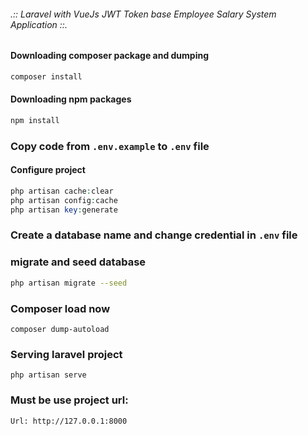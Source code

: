 ###### .::  Laravel with VueJs JWT Token base Employee Salary System Application  ::.

#### Downloading composer package and dumping
~~~bash
composer install
~~~

#### Downloading npm packages
~~~bash
npm install
~~~

### Copy code from `.env.example` to `.env` file

#### Configure project
~~~php
php artisan cache:clear
php artisan config:cache
php artisan key:generate
~~~

### Create a database name and change credential in `.env` file

### migrate and seed database
~~~bash
php artisan migrate --seed
~~~


### Composer load now
~~~
composer dump-autoload
~~~


### Serving laravel project
~~~
php artisan serve
~~~


### Must be use project url:

~~~
Url: http://127.0.0.1:8000
~~~


